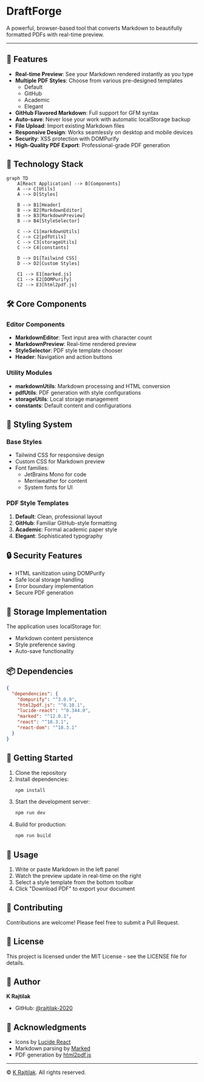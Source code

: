 # DraftForge

A powerful, browser-based tool that converts Markdown to beautifully formatted PDFs with real-time preview.

---

## 🌟 Features

- **Real-time Preview**: See your Markdown rendered instantly as you type
- **Multiple PDF Styles**: Choose from various pre-designed templates
  - Default
  - GitHub
  - Academic
  - Elegant
- **GitHub Flavored Markdown**: Full support for GFM syntax
- **Auto-save**: Never lose your work with automatic localStorage backup
- **File Upload**: Import existing Markdown files
- **Responsive Design**: Works seamlessly on desktop and mobile devices
- **Security**: XSS protection with DOMPurify
- **High-Quality PDF Export**: Professional-grade PDF generation

## 🔧 Technology Stack

```mermaid
graph TD
    A[React Application] --> B[Components]
    A --> C[Utils]
    A --> D[Styles]
    
    B --> B1[Header]
    B --> B2[MarkdownEditor]
    B --> B3[MarkdownPreview]
    B --> B4[StyleSelector]
    
    C --> C1[markdownUtils]
    C --> C2[pdfUtils]
    C --> C3[storageUtils]
    C --> C4[constants]
    
    D --> D1[Tailwind CSS]
    D --> D2[Custom Styles]
    
    C1 --> E1[marked.js]
    C1 --> E2[DOMPurify]
    C2 --> E3[html2pdf.js]
```

## 🛠️ Core Components

### Editor Components
- **MarkdownEditor**: Text input area with character count
- **MarkdownPreview**: Real-time rendered preview
- **StyleSelector**: PDF style template chooser
- **Header**: Navigation and action buttons

### Utility Modules
- **markdownUtils**: Markdown processing and HTML conversion
- **pdfUtils**: PDF generation with style configurations
- **storageUtils**: Local storage management
- **constants**: Default content and configurations

## 🎨 Styling System

### Base Styles
- Tailwind CSS for responsive design
- Custom CSS for Markdown preview
- Font families:
  - JetBrains Mono for code
  - Merriweather for content
  - System fonts for UI

### PDF Style Templates
1. **Default**: Clean, professional layout
2. **GitHub**: Familiar GitHub-style formatting
3. **Academic**: Formal academic paper style
4. **Elegant**: Sophisticated typography

## 🔒 Security Features

- HTML sanitization using DOMPurify
- Safe local storage handling
- Error boundary implementation
- Secure PDF generation

## 💾 Storage Implementation

The application uses localStorage for:
- Markdown content persistence
- Style preference saving
- Auto-save functionality

## 📦 Dependencies

```json
{
  "dependencies": {
    "dompurify": "^3.0.9",
    "html2pdf.js": "^0.10.1",
    "lucide-react": "^0.344.0",
    "marked": "^12.0.1",
    "react": "^18.3.1",
    "react-dom": "^18.3.1"
  }
}
```

## 🚀 Getting Started

1. Clone the repository
2. Install dependencies:
   ```bash
   npm install
   ```
3. Start the development server:
   ```bash
   npm run dev
   ```
4. Build for production:
   ```bash
   npm run build
   ```

## 📝 Usage

1. Write or paste Markdown in the left panel
2. Watch the preview update in real-time on the right
3. Select a style template from the bottom toolbar
4. Click "Download PDF" to export your document

## 🤝 Contributing

Contributions are welcome! Please feel free to submit a Pull Request.

## 📄 License

This project is licensed under the MIT License - see the LICENSE file for details.

## 👤 Author

**K Rajtilak**
- GitHub: [@rajtilak-2020](https://github.com/rajtilak-2020)

## 🙏 Acknowledgments

- Icons by [Lucide React](https://lucide.dev)
- Markdown parsing by [Marked](https://marked.js.org)
- PDF generation by [html2pdf.js](https://ekoopmans.github.io/html2pdf.js)

---
© [K Rajtilak](https://krajtilak.vercel.app/). All rights reserved.
